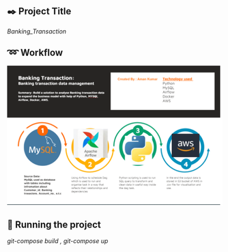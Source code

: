 ## :black_nib: Project Title
*Banking_Transaction*

## :loop: Workflow
![Workflow 1](https://github.com/aman-kumar-da/Banking-Transaction/blob/c5cf133f6a4b5989bb644c388faeb8474ab5d4fa/images/Workflow.png)


## :tada: Running the project
*git-compose build ,
 git-compose up*
